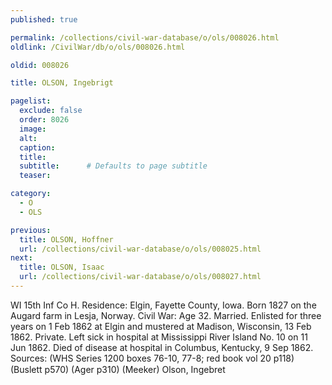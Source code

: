 ```yaml
---
published: true

permalink: /collections/civil-war-database/o/ols/008026.html
oldlink: /CivilWar/db/o/ols/008026.html

oldid: 008026

title: OLSON, Ingebrigt

pagelist:
  exclude: false
  order: 8026
  image: 
  alt:
  caption:
  title:
  subtitle:      # Defaults to page subtitle
  teaser:

category: 
  - O 
  - OLS

previous:
  title: OLSON, Hoffner
  url: /collections/civil-war-database/o/ols/008025.html  
next:
  title: OLSON, Isaac
  url: /collections/civil-war-database/o/ols/008027.html   
---
```

WI 15th Inf Co H. Residence: Elgin, Fayette County, Iowa. Born 1827 on the Augard farm in Lesja, Norway. Civil War: Age 32. Married. Enlisted for three years on 1 Feb 1862 at Elgin and mustered at Madison, Wisconsin, 13 Feb 1862. Private. Left sick in hospital at Mississippi River Island No. 10 on 11 Jun 1862. Died of disease at hospital in Columbus, Kentucky, 9 Sep 1862. Sources: (WHS Series 1200 boxes 76-10, 77-8; red book vol 20 p118) (Buslett p570) (Ager p310) (Meeker) &#147;Olson, Ingebret&#148;